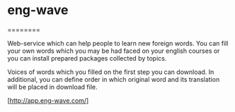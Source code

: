 # eng-wave
========

Web-service which can help people to learn new foreign words. You can fill your own words which you may be had faced on your english courses or you can install prepared packages collected by topics.

Voices of words which you filled on the first step you can download. In additional, you can define order in which original word and its translation will be placed in download file.

[http://app.eng-wave.com/]
